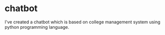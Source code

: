# chatbot
I've created a chatbot which is based on college management system using python programming language.
